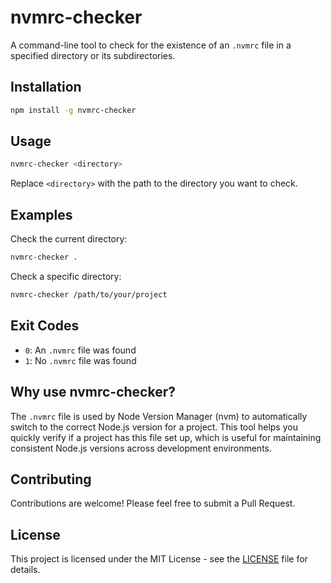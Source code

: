 # nvmrc-checker

A command-line tool to check for the existence of an `.nvmrc` file in a specified directory or its subdirectories.

## Installation

```bash
npm install -g nvmrc-checker
```

## Usage

```bash
nvmrc-checker <directory>
```

Replace `<directory>` with the path to the directory you want to check.

## Examples

Check the current directory:

```bash
nvmrc-checker .
```

Check a specific directory:

```bash
nvmrc-checker /path/to/your/project
```

## Exit Codes

- `0`: An `.nvmrc` file was found
- `1`: No `.nvmrc` file was found

## Why use nvmrc-checker?

The `.nvmrc` file is used by Node Version Manager (nvm) to automatically switch to the correct Node.js version for a project. This tool helps you quickly verify if a project has this file set up, which is useful for maintaining consistent Node.js versions across development environments.

## Contributing

Contributions are welcome! Please feel free to submit a Pull Request.

## License

This project is licensed under the MIT License - see the [LICENSE](LICENSE) file for details.
